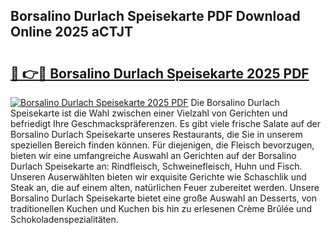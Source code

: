 ## Borsalino Durlach Speisekarte PDF Download Online 2025 aCTJT

# <h2><a href="http://gca0npu.nevu.top/?p=Borsalino+Durlach+Speisekarte">🔗 👉🔴 Borsalino Durlach Speisekarte 2025 PDF</a></h2>

[![Borsalino Durlach Speisekarte 2025 PDF](https://i.imgur.com/dBaPXMq.png)](http://gca0npu.nevu.top/?p=Borsalino+Durlach+Speisekarte)
Die Borsalino Durlach Speisekarte ist die Wahl zwischen einer Vielzahl von Gerichten und befriedigt Ihre Geschmackspräferenzen. Es gibt viele frische Salate auf der Borsalino Durlach Speisekarte unseres Restaurants, die Sie in unserem speziellen Bereich finden können. Für diejenigen, die Fleisch bevorzugen, bieten wir eine umfangreiche Auswahl an Gerichten auf der Borsalino Durlach Speisekarte an: Rindfleisch, Schweinefleisch, Huhn und Fisch. Unseren Auserwählten bieten wir exquisite Gerichte wie Schaschlik und Steak an, die auf einem alten, natürlichen Feuer zubereitet werden. Unsere Borsalino Durlach Speisekarte bietet eine große Auswahl an Desserts, von traditionellen Kuchen und Kuchen bis hin zu erlesenen Crème Brûlée und Schokoladenspezialitäten.
